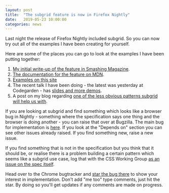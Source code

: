 ```yaml
---
layout: post
title:  "The subgrid feature is now in Firefox Nightly"
date:   2019-05-23 10:00:00
categories: news
---
```


Last night the release of Firefox Nightly included subgrid. So you can now try out all of the examples I have been creating for yourself.

Here are some of the places you can go to look at the examples I have been putting together:

1. [My initial write-up of the feature in Smashing Magazine](https://www.smashingmagazine.com/2018/07/css-grid-2/).
2. [The documentation for the feature on MDN](https://developer.mozilla.org/en-US/docs/Web/CSS/CSS_Grid_layout/Subgrid).
3. [Examples on this site](/examples/#css-grid-level-2-examples)
4. The recent talk I have been doing - the latest was yesterday at Codegarden - has [slides and more demos](https://noti.st/rachelandrew/R1WpMJ/grids-all-the-way-down).
5. A post on my blog regarding [one of the less obvious patterns subgrid will help us with](https://rachelandrew.co.uk/archives/2019/05/07/a-design-pattern-solved-by-subgrid/).

If you are looking at subgrid and find something which looks like a browser bug in Nightly - something where the specification says one thing and the browser is doing another - you can raise that over at Bugzilla. The main bug for implementation is [here](https://bugzilla.mozilla.org/show_bug.cgi?id=1240834). If you look at the "Depends on" section you can see other issues already raised. If you find something new, raise a new issue.

If you find something that is not in the specification but you think that it should be, or realise there is a problem building a certain pattern which seems like a subgrid use case, log that with the CSS Working Group [as an issue on the spec itself](https://github.com/w3c/csswg-drafts/issues).

Head over to the Chrome bugtracker and [star the bug there](https://bugs.chromium.org/p/chromium/issues/detail?id=618969) to show your interest in implementation. Don't add "me too" type comments,  just hit the star. By doing so you'll get updates if any comments are made on progress.